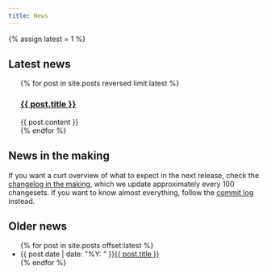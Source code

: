 ```yaml
---
title: News
---
```


{% assign latest = 1 %}

## Latest news

<ul>
  {% for post in site.posts reversed limit:latest %}
    <h3><a href="{{ post.url }}">{{ post.title }}</a></h3>
    <div>
      {{ post.content }}
    </div>
  {% endfor %}
</ul>

## News in the making

If you want a curt overview of what to expect in the next release, check the
[changelog in the making](https://github.com/gemrb/gemrb/blob/master/NEWS),
which we update approximately every 100 changesets. If you want to know almost
everything, follow the [commit log](https://github.com/gemrb/gemrb/commits/master)
instead.

## Older news

<ul>
  {% for post in site.posts offset:latest %}
    <li>
      {{ post.date | date: "%Y: " }}<a href="{{ post.url }}">{{ post.title }}</a>
    </li>
  {% endfor %}
</ul>
